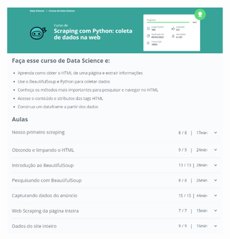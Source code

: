 ![](https://raw.githubusercontent.com/guinatel/Alura-Python-for-Data-Science/main/Course%209%20-%20Web%20Scraping/IMG/img%201.png)
![](https://raw.githubusercontent.com/guinatel/Alura-Python-for-Data-Science/main/Course%209%20-%20Web%20Scraping/IMG/img%202.png)